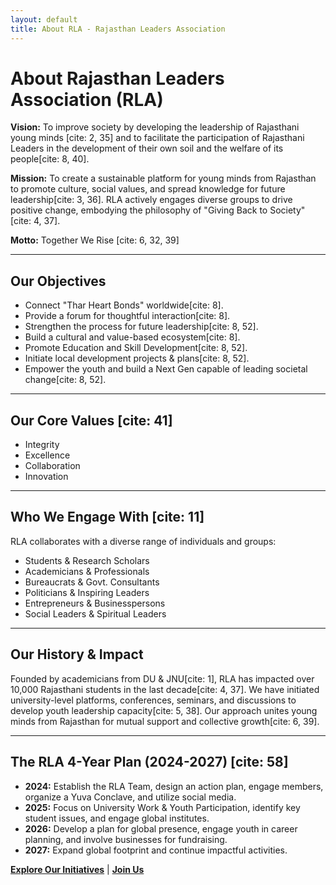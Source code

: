 ```yaml
---
layout: default
title: About RLA - Rajasthan Leaders Association
---
```


# About Rajasthan Leaders Association (RLA)

**Vision:** To improve society by developing the leadership of Rajasthani young minds [cite: 2, 35] and to facilitate the participation of Rajasthani Leaders in the development of their own soil and the welfare of its people[cite: 8, 40].

**Mission:** To create a sustainable platform for young minds from Rajasthan to promote culture, social values, and spread knowledge for future leadership[cite: 3, 36]. RLA actively engages diverse groups to drive positive change, embodying the philosophy of "Giving Back to Society"[cite: 4, 37].

**Motto:** Together We Rise [cite: 6, 32, 39]

---

## Our Objectives

* Connect "Thar Heart Bonds" worldwide[cite: 8].
* Provide a forum for thoughtful interaction[cite: 8].
* Strengthen the process for future leadership[cite: 8, 52].
* Build a cultural and value-based ecosystem[cite: 8].
* Promote Education and Skill Development[cite: 8, 52].
* Initiate local development projects & plans[cite: 8, 52].
* Empower the youth and build a Next Gen capable of leading societal change[cite: 8, 52].

---

## Our Core Values [cite: 41]

* Integrity
* Excellence
* Collaboration
* Innovation

---

## Who We Engage With [cite: 11]

RLA collaborates with a diverse range of individuals and groups:

* Students & Research Scholars
* Academicians & Professionals
* Bureaucrats & Govt. Consultants
* Politicians & Inspiring Leaders
* Entrepreneurs & Businesspersons
* Social Leaders & Spiritual Leaders

---

## Our History & Impact

Founded by academicians from DU & JNU[cite: 1], RLA has impacted over 10,000 Rajasthani students in the last decade[cite: 4, 37]. We have initiated university-level platforms, conferences, seminars, and discussions to develop youth leadership capacity[cite: 5, 38]. Our approach unites young minds from Rajasthan for mutual support and collective growth[cite: 6, 39].

---

## The RLA 4-Year Plan (2024-2027) [cite: 58]

* **2024:** Establish the RLA Team, design an action plan, engage members, organize a Yuva Conclave, and utilize social media.
* **2025:** Focus on University Work & Youth Participation, identify key student issues, and engage global institutes.
* **2026:** Develop a plan for global presence, engage youth in career planning, and involve businesses for fundraising.
* **2027:** Expand global footprint and continue impactful activities.

[**Explore Our Initiatives**](./initiatives.md) | [**Join Us**](./get-involved.md)
